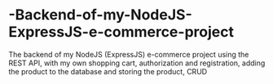 # -Backend-of-my-NodeJS-ExpressJS-e-commerce-project
The backend of my NodeJS (ExpressJS) e-commerce project using the REST API, with my own shopping cart, authorization and registration, adding the product to the database and storing the product, CRUD
